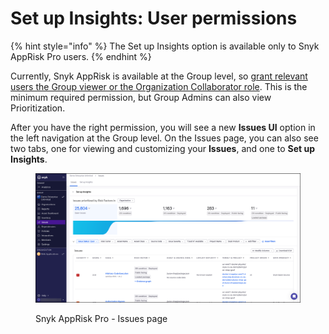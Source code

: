 # Set up Insights: User permissions

{% hint style="info" %}
The Set up Insights option is available only to Snyk AppRisk Pro users.
{% endhint %}

Currently, Snyk AppRisk is available at the Group level, so [grant relevant users the Group viewer or the Organization Collaborator role](../../../snyk-admin/manage-permissions-and-roles/user-role-management.md#manage-roles). This is the minimum required permission, but Group Admins can also view Prioritization.

After you have the right permission, you will see a new **Issues UI** option in the left navigation at the Group level. On the Issues page, you can also see two tabs, one for viewing and customizing your **Issues**, and one to **Set up Insights**.

<figure><img src="../../../.gitbook/assets/image (455).png" alt="Snyk AppRisk Pro - Issues page"><figcaption><p>Snyk AppRisk Pro - Issues page</p></figcaption></figure>
